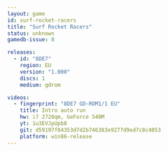 ```yaml
---
layout: game
id: surf-rocket-racers
title: "Surf Rocket Racers"
status: unknown
gamedb-issue: 0

releases:
  - id: "8DE7"
    region: EU
    version: "1.000"
    discs: 1
    medium: gdrom

videos:
  - fingerprint: "8DE7 GD-ROM1/1 EU"
    title: Intro auto run
    hw: i7 2720qm, GeForce 540M
    yt: 1u3EVJpUpb8
    git: d59197f84353d7d2b746383e9277d9ed7c8c4053
    platform: win86-release
---
```

